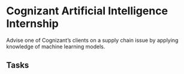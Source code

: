 # Cognizant Artificial Intelligence Internship
Advise one of Cognizant’s clients on a supply chain issue by applying knowledge of machine learning models.

## Tasks
